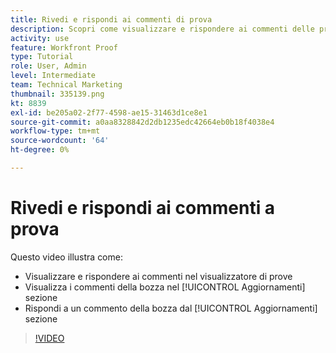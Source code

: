 ```yaml
---
title: Rivedi e rispondi ai commenti di prova
description: Scopri come visualizzare e rispondere ai commenti delle prove dal visualizzatore di prove e dal [!UICONTROL Aggiornamenti] sezione [!DNL  Workfront].
activity: use
feature: Workfront Proof
type: Tutorial
role: User, Admin
level: Intermediate
team: Technical Marketing
thumbnail: 335139.png
kt: 8839
exl-id: be205a02-2f77-4598-ae15-31463d1ce8e1
source-git-commit: a0aa8328842d2db1235edc42664eb0b18f4038e4
workflow-type: tm+mt
source-wordcount: '64'
ht-degree: 0%

---
```


# Rivedi e rispondi ai commenti a prova

Questo video illustra come:

* Visualizzare e rispondere ai commenti nel visualizzatore di prove
* Visualizza i commenti della bozza nel [!UICONTROL Aggiornamenti] sezione
* Rispondi a un commento della bozza dal [!UICONTROL Aggiornamenti] sezione

>[!VIDEO](https://video.tv.adobe.com/v/335139/?quality=12)

